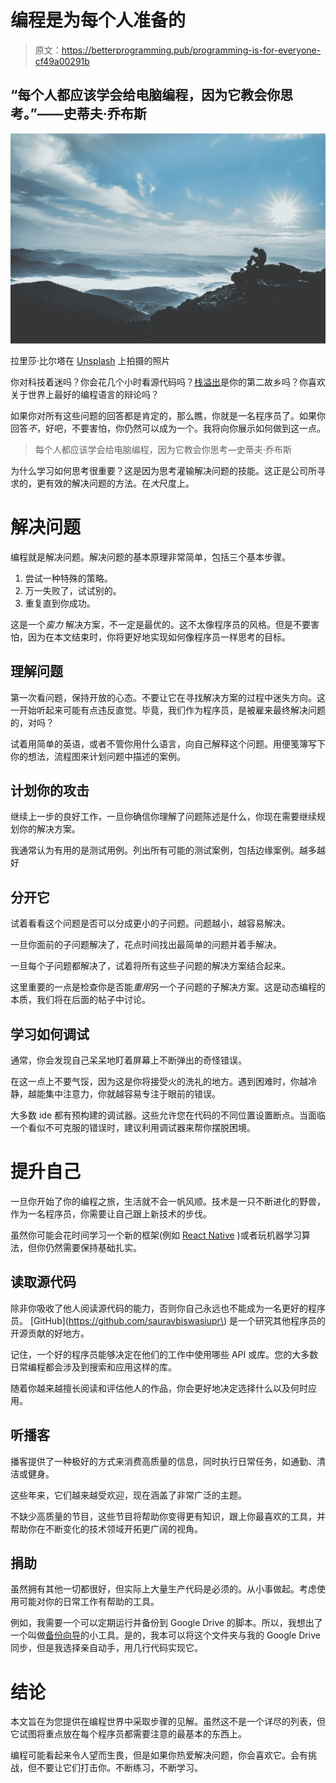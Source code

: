 # 编程是为每个人准备的

> 原文：<https://betterprogramming.pub/programming-is-for-everyone-cf49a00291b>

## “每个人都应该学会给电脑编程，因为它教会你思考。”——史蒂夫·乔布斯

![](img/8ead771f9c3010c183789b14828e0e64.png)

拉里莎·比尔塔在 [Unsplash](https://unsplash.com/s/photos/think?utm_source=unsplash&utm_medium=referral&utm_content=creditCopyText) 上拍摄的照片

你对科技着迷吗？你会花几个小时看源代码吗？[栈溢出](https://stackoverflow.com/)是你的第二故乡吗？你喜欢关于世界上最好的编程语言的辩论吗？

如果你对所有这些问题的回答都是肯定的，那么瞧，你就是一名程序员了。如果你回答*不*，好吧，不要害怕，你仍然可以成为一个。我将向你展示如何做到这一点。

> 每个人都应该学会给电脑编程，因为它教会你思考—史蒂夫·乔布斯

为什么学习如何思考很重要？这是因为思考灌输解决问题的技能。这正是公司所寻求的，更有效的解决问题的方法。在*大*尺度上。

# 解决问题

编程就是解决问题。解决问题的基本原理非常简单，包括三个基本步骤。

1.  尝试一种特殊的策略。
2.  万一失败了，试试别的。
3.  重复直到你成功。

这是一个*蛮力* 解决方案，不一定是最优的。这不太像程序员的风格。但是不要害怕，因为在本文结束时，你将更好地实现如何像程序员一样思考的目标。

## 理解问题

第一次看问题，保持开放的心态。不要让它在寻找解决方案的过程中迷失方向。这一开始听起来可能有点违反直觉。毕竟，我们作为程序员，是被雇来最终解决问题的，对吗？

试着用简单的英语，或者不管你用什么语言，向自己解释这个问题。用便笺簿写下你的想法，流程图来计划问题中描述的案例。

## 计划你的攻击

继续上一步的良好工作，一旦你确信你理解了问题陈述是什么，你现在需要继续规划你的解决方案。

我通常认为有用的是测试用例。列出所有可能的测试案例，包括边缘案例。越多越好

## 分开它

试着看看这个问题是否可以分成更小的子问题。问题越小，越容易解决。

一旦你面前的子问题解决了，花点时间找出最简单的问题并着手解决。

一旦每个子问题都解决了，试着将所有这些子问题的解决方案结合起来。

这里重要的一点是检查你是否能*重用*另一个子问题的子解决方案。这是动态编程的本质，我们将在后面的帖子中讨论。

## 学习如何调试

通常，你会发现自己呆呆地盯着屏幕上不断弹出的奇怪错误。

在这一点上不要气馁，因为这是你将接受火的洗礼的地方。遇到困难时，你越冷静，越能集中注意力，你就越容易专注于眼前的错误。

大多数 ide 都有预构建的调试器。这些允许您在代码的不同位置设置断点。当面临一个看似不可克服的错误时，建议利用调试器来帮你摆脱困境。

# 提升自己

一旦你开始了你的编程之旅，生活就不会一帆风顺。技术是一只不断进化的野兽，作为一名程序员，你需要让自己跟上新技术的步伐。

虽然你可能会花时间学习一个新的框架(例如 [React Native](https://facebook.github.io/react-native/) )或者玩机器学习算法，但你仍然需要保持基础扎实。

## 读取源代码

除非你吸收了他人阅读源代码的能力，否则你自己永远也不能成为一名更好的程序员。 [GitHub](https://github.com/sauravbiswasiupr\) 是一个研究其他程序员的开源贡献的好地方。

记住，一个好的程序员能够决定在他们的工作中使用哪些 API 或库。您的大多数日常编程都会涉及到搜索和应用这样的库。

随着你越来越擅长阅读和评估他人的作品，你会更好地决定选择什么以及何时应用。

## 听播客

播客提供了一种极好的方式来消费高质量的信息，同时执行日常任务，如通勤、清洁或健身。

这些年来，它们越来越受欢迎，现在涵盖了非常广泛的主题。

不缺少高质量的节目，这些节目将帮助你变得更有知识，跟上你最喜欢的工具，并帮助你在不断变化的技术领域开拓更广阔的视角。

## 捐助

虽然拥有其他一切都很好，但实际上大量生产代码是必须的。从小事做起。考虑使用可能对你的日常工作有帮助的工具。

例如，我需要一个可以定期运行并备份到 Google Drive 的脚本。所以，我想出了一个叫做[备份向导](https://github.com/sauravbiswasiupr/backup-wizard)的小工具。是的，我本可以将这个文件夹与我的 Google Drive 同步，但是我选择亲自动手，用几行代码实现它。

# 结论

本文旨在为您提供在编程世界中采取步骤的见解。虽然这不是一个详尽的列表，但它试图将重点放在每个程序员都需要注意的最基本的东西上。

编程可能看起来令人望而生畏，但是如果你热爱解决问题，你会喜欢它。会有挑战，但不要让它们打击你。不断练习，不断学习。